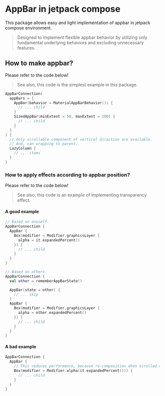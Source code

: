 # AppBar in jetpack compose
This package allows easy and light implementation of appbar in jetpack compose environment.

> Designed to implement flexible appbar behavior by utilizing only fundamental underlying behaviors and excluding unnecessary features.

## How to make appbar?
Please refer to the code below!

> See also, this code is the simplest example in this package.

```kotlin
AppBarConnection(
  appBars = {
    AppBar(behavior = MaterialAppBarBehavior()) {
      // ... child
    }
    SizedAppBar(minExtent = 50, maxExtent = 100) {
      // ... child
    }
  }
) {
  // Only scrollable component of vertical diraction are available.
  // And, can wrapping to parent.
  LazyColumn {
    // ... items
  }
}
```

### How to apply effects according to appbar position?
Please refer to the code below!

> See also, this code is an example of implementing transparency effect.

#### A good example
```kotlin
// Based on oneself.
AppBarConnection {
  AppBar {
    Box(modifier = Modifier.graphicsLayer {
      alpha = it.expandedPercent()
    }) {
      // ... child
    }
  }
}

// Based on others.
AppBarConnection {
  val other = rememberAppBarState()

  AppBar(state = other) {
    // ... skip
  }
  AppBar {
    Box(modifier = Modifier.graphicsLayer {
      alpha = other.expandedPercent()
    }) {
      // ... child
    }
  }
}
```

#### A bad example
```kotlin
AppBarConnection {
  AppBar {
    // This reduces performance, because re-composition when scrolled appbar.
    Box(modifier = Modifier.alpha(it.expandedPercent())) {
      // ... child
    }
  }
}
```
